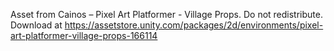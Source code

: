 Asset from Cainos – Pixel Art Platformer - Village Props.
Do not redistribute.
Download at https://assetstore.unity.com/packages/2d/environments/pixel-art-platformer-village-props-166114
